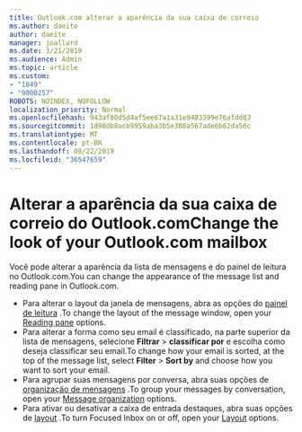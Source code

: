 ```yaml
---
title: Outlook.com alterar a aparência da sua caixa de correio
ms.author: daeite
author: daeite
manager: joallard
ms.date: 3/21/2019
ms.audience: Admin
ms.topic: article
ms.custom:
- "1849"
- "9000257"
ROBOTS: NOINDEX, NOFOLLOW
localization_priority: Normal
ms.openlocfilehash: 943af80d5d4af5ee67a1a31e9483399e76afdd83
ms.sourcegitcommit: 1d98db8acb9959aba3b5e308a567ade6b62da56c
ms.translationtype: MT
ms.contentlocale: pt-BR
ms.lasthandoff: 08/22/2019
ms.locfileid: "36547659"
---
```

# <a name="change-the-look-of-your-outlookcom-mailbox"></a><span data-ttu-id="788c7-102">Alterar a aparência da sua caixa de correio do Outlook.com</span><span class="sxs-lookup"><span data-stu-id="788c7-102">Change the look of your Outlook.com mailbox</span></span>

<span data-ttu-id="788c7-103">Você pode alterar a aparência da lista de mensagens e do painel de leitura no Outlook.com.</span><span class="sxs-lookup"><span data-stu-id="788c7-103">You can change the appearance of the message list and reading pane in Outlook.com.</span></span>

- <span data-ttu-id="788c7-104">Para alterar o layout da janela de mensagens, abra as opções do [painel de leitura](https://outlook.live.com/mail/options/mail/layout/readingPane) .</span><span class="sxs-lookup"><span data-stu-id="788c7-104">To change the layout of the message window, open your [Reading pane](https://outlook.live.com/mail/options/mail/layout/readingPane) options.</span></span>
- <span data-ttu-id="788c7-105">Para alterar a forma como seu email é classificado, na parte superior da lista de mensagens, selecione **Filtrar** > **classificar por** e escolha como deseja classificar seu email.</span><span class="sxs-lookup"><span data-stu-id="788c7-105">To change how your email is sorted, at the top of the message list, select **Filter** > **Sort by** and choose how you want to sort your email.</span></span>
- <span data-ttu-id="788c7-106">Para agrupar suas mensagens por conversa, abra suas opções de [organização de mensagens](https://outlook.live.com/mail/options/mail/layout/conversations) .</span><span class="sxs-lookup"><span data-stu-id="788c7-106">To group your messages by conversation, open your [Message organization](https://outlook.live.com/mail/options/mail/layout/conversations) options.</span></span>
- <span data-ttu-id="788c7-107">Para ativar ou desativar a caixa de entrada destaques, abra suas opções de [layout](https://outlook.live.com/mail/options/mail/layout/focused) .</span><span class="sxs-lookup"><span data-stu-id="788c7-107">To turn Focused Inbox on or off, open your [Layout](https://outlook.live.com/mail/options/mail/layout/focused) options.</span></span>
